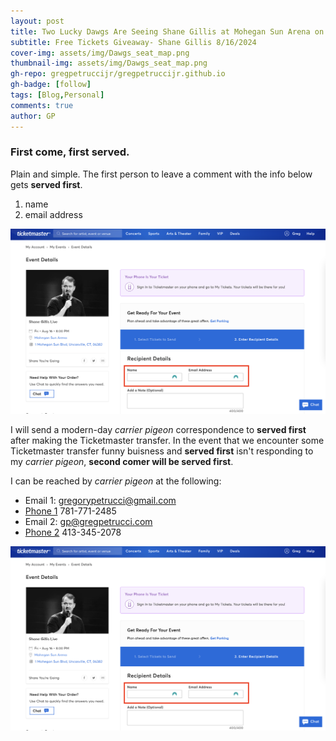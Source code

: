 ```yaml
---
layout: post
title: Two Lucky Dawgs Are Seeing Shane Gillis at Mohegan Sun Arena on 8/16/2024
subtitle: Free Tickets Giveaway- Shane Gillis 8/16/2024
cover-img: assets/img/Dawgs_seat_map.png
thumbnail-img: assets/img/Dawgs_seat_map.png
gh-repo: gregpetruccijr/gregpetruccijr.github.io
gh-badge: [follow]
tags: [Blog,Personal]
comments: true
author: GP
---
```


### First come, first served.
Plain and simple. 
The first person to leave a comment with the info below gets **served first**. 

1.  name
2.  email address
   
      
![](assets/img/name_email_address.png)



I will send a modern-day _carrier pigeon_ correspondence to **served first** after making the Ticketmaster transfer. In the event that we encounter some Ticketmaster transfer funny buisness and **served first** isn't responding to my _carrier pigeon_, **second comer will be served first**.

I can be reached by _carrier pigeon_ at the following: 

  -  Email 1: <gregorypetrucci@gmail.com>
  -  [Phone 1](tel:7817712485) 781-771-2485
  -  Email 2: <gp@gregpetrucci.com>
  -  [Phone 2](tel:4133452078) 413-345-2078

  

![](assets/img/name_email_address.png)


